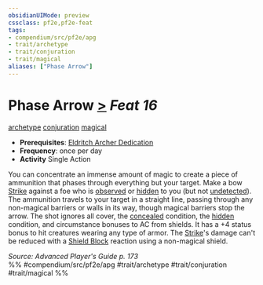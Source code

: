 ```yaml
---
obsidianUIMode: preview
cssclass: pf2e,pf2e-feat
tags:
- compendium/src/pf2e/apg
- trait/archetype
- trait/conjuration
- trait/magical
aliases: ["Phase Arrow"]
---
```

# Phase Arrow  [>](/rules/core-rulebook/chapter-9-playing-the-game.md#Actions "Single Action") *Feat 16*  
[archetype](/rules/traits/archetype.md)  [conjuration](/rules/traits/conjuration.md)  [magical](/rules/traits/magical.md)  

- **Prerequisites**: [Eldritch Archer Dedication](/compendium/feats/eldritch-archer-dedication-apg.md)
- **Frequency**: once per day
- **Activity** Single Action

You can concentrate an immense amount of magic to create a piece of ammunition that phases through everything but your target. Make a bow [Strike](/rules/actions/strike.md) against a foe who is [observed](/rules/conditions.md#Observed) or [hidden](/rules/conditions.md#Hidden) to you (but not [undetected](/rules/conditions.md#Undetected)). The ammunition travels to your target in a straight line, passing through any non-magical barriers or walls in its way, though magical barriers stop the arrow. The shot ignores all cover, the [concealed](/rules/conditions.md#Concealed) condition, the [hidden](/rules/conditions.md#Hidden) condition, and circumstance bonuses to AC from shields. It has a +4 status bonus to hit creatures wearing any type of armor. The [Strike](/rules/actions/strike.md)'s damage can't be reduced with a [Shield Block](/compendium/feats/shield-block.md) reaction using a non-magical shield.

*Source: Advanced Player's Guide p. 173*  
%% #compendium/src/pf2e/apg #trait/archetype #trait/conjuration #trait/magical %%